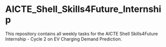 # AICTE_Shell_Skills4Future_Internship
This repository contains all weekly tasks for the AICTE Shell Skills4Future Internship - Cycle 2 on EV Charging Demand Prediction.
